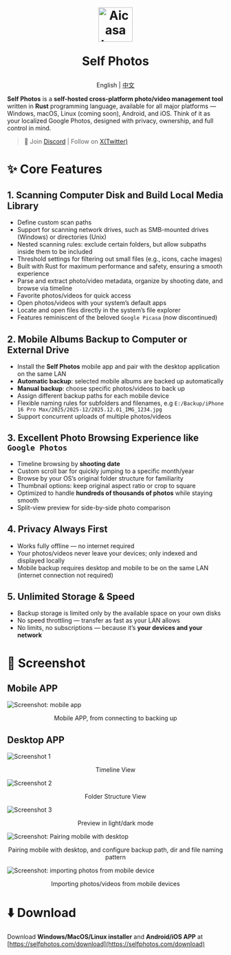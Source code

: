 <h1 align="center">
  <img src="https://github.com/SelfPhotos/SelfPhotos/blob/main/assets/logo.png?raw=true" height="80" alt="Aicasa Logo" />
  <p>Self Photos</p>
</h1>

<p align="center">English | <a href="./README.zh.md">中文</a></p>


**Self Photos** is a **self-hosted cross-platform photo/video management tool** written in **Rust** programming language, available for all major platforms — Windows, macOS, Linux (coming soon), Android, and iOS.
Think of it as your localized Google Photos, designed with privacy, ownership, and full control in mind.

> 👏 Join [Discord](https://discord.gg/VCqXcAz6Js) | Follow on [X(Twitter)](https://x.com/wikkefly)

# ✨ Core Features

## 1. Scanning Computer Disk and Build Local Media Library

- Define custom scan paths
- Support for scanning network drives, such as SMB-mounted drives (Windows) or directories (Unix)
- Nested scanning rules: exclude certain folders, but allow subpaths inside them to be included
- Threshold settings for filtering out small files (e.g., icons, cache images)
- Built with Rust for maximum performance and safety, ensuring a smooth experience
- Parse and extract photo/video metadata, organize by shooting date, and browse via timeline
- Favorite photos/videos for quick access
- Open photos/videos with your system’s default apps
- Locate and open files directly in the system’s file explorer
- Features reminiscent of the beloved `Google Picasa` (now discontinued)

## 2. Mobile Albums Backup to Computer or External Drive

- Install the **Self Photos** mobile app and pair with the desktop application on the same LAN
- **Automatic backup**: selected mobile albums are backed up automatically
- **Manual backup**: choose specific photos/videos to back up
- Assign different backup paths for each mobile device
- Flexible naming rules for subfolders and filenames, e.g `E:/Backup/iPhone 16 Pro Max/2025/2025-12/2025.12.01_IMG_1234.jpg`
- Support concurrent uploads of multiple photos/videos

## 3. Excellent Photo Browsing Experience like `Google Photos`

- Timeline browsing by **shooting date**
- Custom scroll bar for quickly jumping to a specific month/year
- Browse by your OS’s original folder structure for familiarity
- Thumbnail options: keep original aspect ratio or crop to square
- Optimized to handle **hundreds of thousands of photos** while staying smooth
- Split-view preview for side-by-side photo comparison

## 4. Privacy Always First

- Works fully offline — no internet required
- Your photos/videos never leave your devices; only indexed and displayed locally
- Mobile backup requires desktop and mobile to be on the same LAN (internet connection not required)

## 5. Unlimited Storage & Speed

- Backup storage is limited only by the available space on your own disks
- No speed throttling — transfer as fast as your LAN allows
- No limits, no subscriptions — because it’s **your devices and your network**

# 🌠 Screenshot

## Mobile APP

![Screenshot: mobile app](https://github.com/SelfPhotos/SelfPhotos/blob/main/assets/screenshot-mobile.png?raw=true)

<p align="center">Mobile APP, from connecting to backing up</p>

## Desktop APP

![Screenshot 1](https://github.com/SelfPhotos/SelfPhotos/blob/main/assets/screenshot-1.png?raw=true)

<p align="center">Timeline View</p>

![Screenshot 2](https://github.com/SelfPhotos/SelfPhotos/blob/main/assets/screenshot-2.png?raw=true)

<p align="center">Folder Structure View</p>

![Screenshot 3](https://github.com/SelfPhotos/SelfPhotos/blob/main/assets/screenshot-3.png?raw=true)

<p align="center">Preview in light/dark mode</p>

![Screenshot: Pairing mobile with desktop](https://github.com/SelfPhotos/SelfPhotos/blob/main/assets/screenshot-pairing.png?raw=true)

<p align="center">Pairing mobile with desktop, and configure backup path, dir and file naming pattern</p>

![Screenshot: importing photos from mobile device](https://github.com/SelfPhotos/SelfPhotos/blob/main/assets/screenshot-importing.png?raw=true)

<p align="center">Importing photos/videos from mobile devices</p>

# ⬇️ Download

Download **Windows/MacOS/Linux installer** and **Android/iOS APP** at [https://selfphotos.com/download](https://selfphotos.com/download)
